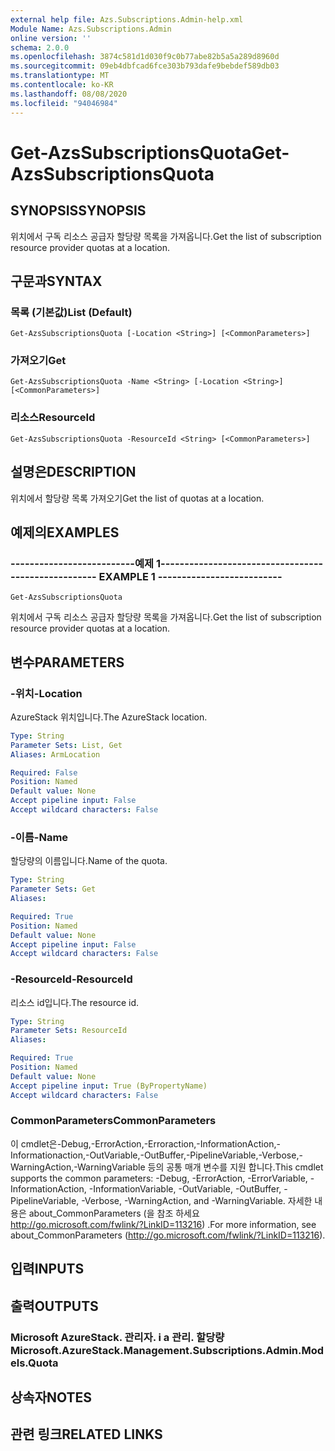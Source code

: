 ```yaml
---
external help file: Azs.Subscriptions.Admin-help.xml
Module Name: Azs.Subscriptions.Admin
online version: ''
schema: 2.0.0
ms.openlocfilehash: 3874c581d1d030f9c0b77abe82b5a5a289d8960d
ms.sourcegitcommit: 09eb4dbfcad6fce303b793dafe9bebdef589db03
ms.translationtype: MT
ms.contentlocale: ko-KR
ms.lasthandoff: 08/08/2020
ms.locfileid: "94046984"
---
```

# <span data-ttu-id="d26e9-101">Get-AzsSubscriptionsQuota</span><span class="sxs-lookup"><span data-stu-id="d26e9-101">Get-AzsSubscriptionsQuota</span></span>

## <span data-ttu-id="d26e9-102">SYNOPSIS</span><span class="sxs-lookup"><span data-stu-id="d26e9-102">SYNOPSIS</span></span>
<span data-ttu-id="d26e9-103">위치에서 구독 리소스 공급자 할당량 목록을 가져옵니다.</span><span class="sxs-lookup"><span data-stu-id="d26e9-103">Get the list of subscription resource provider quotas at a location.</span></span>

## <span data-ttu-id="d26e9-104">구문과</span><span class="sxs-lookup"><span data-stu-id="d26e9-104">SYNTAX</span></span>

### <span data-ttu-id="d26e9-105">목록 (기본값)</span><span class="sxs-lookup"><span data-stu-id="d26e9-105">List (Default)</span></span>
```
Get-AzsSubscriptionsQuota [-Location <String>] [<CommonParameters>]
```

### <span data-ttu-id="d26e9-106">가져오기</span><span class="sxs-lookup"><span data-stu-id="d26e9-106">Get</span></span>
```
Get-AzsSubscriptionsQuota -Name <String> [-Location <String>] [<CommonParameters>]
```

### <span data-ttu-id="d26e9-107">리소스</span><span class="sxs-lookup"><span data-stu-id="d26e9-107">ResourceId</span></span>
```
Get-AzsSubscriptionsQuota -ResourceId <String> [<CommonParameters>]
```

## <span data-ttu-id="d26e9-108">설명은</span><span class="sxs-lookup"><span data-stu-id="d26e9-108">DESCRIPTION</span></span>
<span data-ttu-id="d26e9-109">위치에서 할당량 목록 가져오기</span><span class="sxs-lookup"><span data-stu-id="d26e9-109">Get the list of quotas at a location.</span></span>

## <span data-ttu-id="d26e9-110">예제의</span><span class="sxs-lookup"><span data-stu-id="d26e9-110">EXAMPLES</span></span>

### <span data-ttu-id="d26e9-111">--------------------------예제 1--------------------------</span><span class="sxs-lookup"><span data-stu-id="d26e9-111">-------------------------- EXAMPLE 1 --------------------------</span></span>
```
Get-AzsSubscriptionsQuota
```

<span data-ttu-id="d26e9-112">위치에서 구독 리소스 공급자 할당량 목록을 가져옵니다.</span><span class="sxs-lookup"><span data-stu-id="d26e9-112">Get the list of subscription resource provider quotas at a location.</span></span>

## <span data-ttu-id="d26e9-113">변수</span><span class="sxs-lookup"><span data-stu-id="d26e9-113">PARAMETERS</span></span>

### <span data-ttu-id="d26e9-114">-위치</span><span class="sxs-lookup"><span data-stu-id="d26e9-114">-Location</span></span>
<span data-ttu-id="d26e9-115">AzureStack 위치입니다.</span><span class="sxs-lookup"><span data-stu-id="d26e9-115">The AzureStack location.</span></span>

```yaml
Type: String
Parameter Sets: List, Get
Aliases: ArmLocation

Required: False
Position: Named
Default value: None
Accept pipeline input: False
Accept wildcard characters: False
```

### <span data-ttu-id="d26e9-116">-이름</span><span class="sxs-lookup"><span data-stu-id="d26e9-116">-Name</span></span>
<span data-ttu-id="d26e9-117">할당량의 이름입니다.</span><span class="sxs-lookup"><span data-stu-id="d26e9-117">Name of the quota.</span></span>

```yaml
Type: String
Parameter Sets: Get
Aliases: 

Required: True
Position: Named
Default value: None
Accept pipeline input: False
Accept wildcard characters: False
```

### <span data-ttu-id="d26e9-118">-ResourceId</span><span class="sxs-lookup"><span data-stu-id="d26e9-118">-ResourceId</span></span>
<span data-ttu-id="d26e9-119">리소스 id입니다.</span><span class="sxs-lookup"><span data-stu-id="d26e9-119">The resource id.</span></span>

```yaml
Type: String
Parameter Sets: ResourceId
Aliases: 

Required: True
Position: Named
Default value: None
Accept pipeline input: True (ByPropertyName)
Accept wildcard characters: False
```

### <span data-ttu-id="d26e9-120">CommonParameters</span><span class="sxs-lookup"><span data-stu-id="d26e9-120">CommonParameters</span></span>
<span data-ttu-id="d26e9-121">이 cmdlet은-Debug,-ErrorAction,-Erroraction,-InformationAction,-Informationaction,-OutVariable,-OutBuffer,-PipelineVariable,-Verbose,-WarningAction,-WarningVariable 등의 공통 매개 변수를 지원 합니다.</span><span class="sxs-lookup"><span data-stu-id="d26e9-121">This cmdlet supports the common parameters: -Debug, -ErrorAction, -ErrorVariable, -InformationAction, -InformationVariable, -OutVariable, -OutBuffer, -PipelineVariable, -Verbose, -WarningAction, and -WarningVariable.</span></span> <span data-ttu-id="d26e9-122">자세한 내용은 about_CommonParameters (을 참조 하세요 http://go.microsoft.com/fwlink/?LinkID=113216) .</span><span class="sxs-lookup"><span data-stu-id="d26e9-122">For more information, see about_CommonParameters (http://go.microsoft.com/fwlink/?LinkID=113216).</span></span>

## <span data-ttu-id="d26e9-123">입력</span><span class="sxs-lookup"><span data-stu-id="d26e9-123">INPUTS</span></span>

## <span data-ttu-id="d26e9-124">출력</span><span class="sxs-lookup"><span data-stu-id="d26e9-124">OUTPUTS</span></span>

### <span data-ttu-id="d26e9-125">Microsoft AzureStack. 관리자. i a 관리. 할당량</span><span class="sxs-lookup"><span data-stu-id="d26e9-125">Microsoft.AzureStack.Management.Subscriptions.Admin.Models.Quota</span></span>

## <span data-ttu-id="d26e9-126">상속자</span><span class="sxs-lookup"><span data-stu-id="d26e9-126">NOTES</span></span>

## <span data-ttu-id="d26e9-127">관련 링크</span><span class="sxs-lookup"><span data-stu-id="d26e9-127">RELATED LINKS</span></span>

